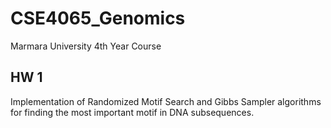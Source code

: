 # CSE4065_Genomics
Marmara University 4th Year Course

## HW 1
Implementation of Randomized Motif Search and Gibbs Sampler algorithms for finding the most important motif in DNA subsequences.
